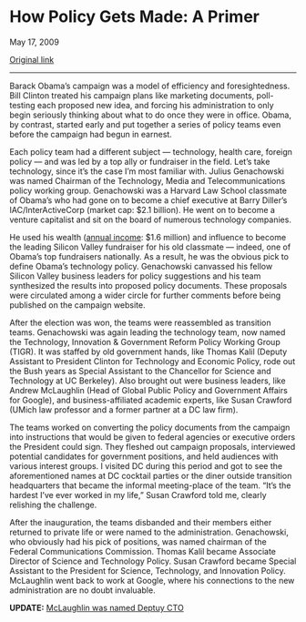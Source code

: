 How Policy Gets Made: A Primer
==============================

May 17, 2009

[Original link](http://www.aaronsw.com/weblog/policyprimer)

* * * * *

Barack Obama’s campaign was a model of efficiency and foresightedness.
Bill Clinton treated his campaign plans like marketing documents,
poll-testing each proposed new idea, and forcing his administration to
only begin seriously thinking about what to do once they were in office.
Obama, by contrast, started early and put together a series of policy
teams even before the campaign had begun in earnest.

Each policy team had a different subject — technology, health care,
foreign policy — and was led by a top ally or fundraiser in the field.
Let’s take technology, since it’s the case I’m most familiar with.
Julius Genachowski was named Chairman of the Technology, Media and
Telecommunications policy working group. Genachowski was a Harvard Law
School classmate of Obama’s who had gone on to become a chief executive
at Barry Diller’s IAC/InterActiveCorp (market cap: \$2.1 billion). He
went on to become a venture capitalist and sit on the board of numerous
technology companies.

He used his wealth ([annual
income](http://blogs.wsj.com/washwire/2009/04/01/fcc-nominee-to-take-a-big-paycut/):
\$1.6 million) and influence to become the leading Silicon Valley
fundraiser for his old classmate — indeed, one of Obama’s top
fundraisers nationally. As a result, he was the obvious pick to define
Obama’s technology policy. Genachowski canvassed his fellow Silicon
Valley business leaders for policy suggestions and his team synthesized
the results into proposed policy documents. These proposals were
circulated among a wider circle for further comments before being
published on the campaign website.

After the election was won, the teams were reassembled as transition
teams. Genachowski was again leading the technology team, now named the
Technology, Innovation & Government Reform Policy Working Group (TIGR).
It was staffed by old government hands, like Thomas Kalil (Deputy
Assistant to President Clinton for Technology and Economic Policy, rode
out the Bush years as Special Assistant to the Chancellor for Science
and Technology at UC Berkeley). Also brought out were business leaders,
like Andrew McLaughlin (Head of Global Public Policy and Government
Affairs for Google), and business-affiliated academic experts, like
Susan Crawford (UMich law professor and a former partner at a DC law
firm).

The teams worked on converting the policy documents from the campaign
into instructions that would be given to federal agencies or executive
orders the President could sign. They fleshed out campaign proposals,
interviewed potential candidates for government positions, and held
audiences with various interest groups. I visited DC during this period
and got to see the aforementioned names at DC cocktail parties or the
diner outside transition headquarters that became the informal
meeting-place of the team. “It’s the hardest I’ve ever worked in my
life,” Susan Crawford told me, clearly relishing the challenge.

After the inauguration, the teams disbanded and their members either
returned to private life or were named to the administration.
Genachowski, who obviously had his pick of positions, was named chairman
of the Federal Communications Commission. Thomas Kalil became Associate
Director of Science and Technology Policy. Susan Crawford became Special
Assistant to the President for Science, Technology, and Innovation
Policy. McLaughlin went back to work at Google, where his connections to
the new administration are no doubt invaluable.

**UPDATE:** [McLaughlin was named Deptuy
CTO](http://www.informationweek.com/news/government/federal/showArticle.jhtml?articleID=217700899)
